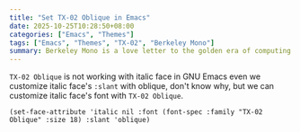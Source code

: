 ```yaml
---
title: "Set TX-02 Oblique in Emacs"
date: 2025-10-25T10:28:50+08:00
categories: ["Emacs", "Themes"]
tags: ["Emacs", "Themes", "TX-02", "Berkeley Mono"]
summary: Berkeley Mono is a love letter to the golden era of computing.
---
```


`TX-02 Oblique` is not working with italic face in GNU Emacs even we customize italic face's `:slant` with oblique, don't know why, but we can customize italic face's font with `TX-02 Oblique`.

```emacs-lisp
(set-face-attribute 'italic nil :font (font-spec :family "TX-02 Oblique" :size 18) :slant 'oblique)
```
